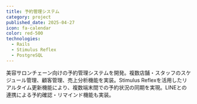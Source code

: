 ```yaml
---
title: 予約管理システム
category: project
published_date: 2025-04-27
icon: fa-calendar
color: red-500
technologies:
  - Rails
  - Stimulus Reflex
  - PostgreSQL
---
```


美容サロンチェーン向けの予約管理システムを開発。複数店舗・スタッフのスケジュール管理、顧客管理、売上分析機能を実装。Stimulus Reflexを活用したリアルタイム更新機能により、複数端末間での予約状況の同期を実現。LINEとの連携による予約確認・リマインド機能も実装。
